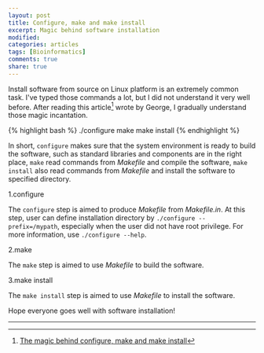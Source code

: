 ```yaml
---
layout: post
title: Configure, make and make install
excerpt: Magic behind software installation
modified:
categories: articles
tags: [Bioinformatics]
comments: true
share: true
---
```


Install software from source on Linux platform is an extremely common task. I've typed those commands a lot, but I did not understand it very well before. After reading this article[^1] wrote by George, I gradually understand those magic incantation.

{% highlight bash %}
./configure
make
make install
{% endhighlight %}

In short, `configure` makes sure that the system environment is ready to build the software, such as standard libraries and components are in the right place, `make` read commands from *Makefile* and compile the software, `make install` also read commands from *Makefile* and install the software to specified directory.

1.configure

The `configure` step is aimed to produce *Makefile* from *Makefile.in*. At this step, user can define installation directory by `./configure --prefix=/mypath`, especially when the user did not have root privilege. For more information, use `./configure --help`.

2.make

The `make` step is aimed to use *Makefile* to build the software. 

3.make install

The `make install` step is aimed to use *Makefile* to install the software.


Hope everyone goes well with software installation!

---

[^1]: [The magic behind configure, make and make install](https://robots.thoughtbot.com/the-magic-behind-configure-make-make-install)
